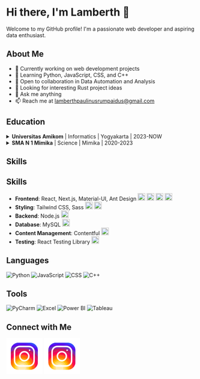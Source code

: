 # Hi there, I'm Lamberth 👋

Welcome to my GitHub profile! I'm a passionate web developer and aspiring data enthusiast. 

## About Me

- 🔭 Currently working on web development projects
- 🌱 Learning Python, JavaScript, CSS, and C++
- 👯 Open to collaboration in Data Automation and Analysis
- 🤔 Looking for interesting Rust project ideas
- 💬 Ask me anything
- 📫 Reach me at lamberthpaulinusrumpaidus@gmail.com

## Education 

<details>
  <summary><b>Universitas Amikom</b> | Informatics | Yogyakarta | 2023-NOW</summary>
  
  - Pursuing my passion for technology at the renowned Universitas Amikom.
  - Gaining valuable insights into the world of informatics, honing my coding skills.
  - Collaborating with bright minds on exciting projects.
  - Building a strong foundation for my future career in IT.

</details>

<details>
  <summary><b>SMA N 1 Mimika</b> | Science | Mimika | 2020-2023</summary>
  
  - Nurturing my curiosity in the realm of science and mathematics.
  - Participating in science fairs and academic competitions.
  - Fostering a love for learning and problem-solving.
  - Shaping my academic journey towards a bright future.

</details>

## Skills

## Skills

- **Frontend**: React, Next.js, Material-UI, Ant Design
   <img src="https://cdn.jsdelivr.net/gh/devicons/devicon/icons/react/react-original.svg" width="20" height="20">
   <img src="https://cdn.jsdelivr.net/gh/devicons/devicon/icons/nextjs/nextjs-original-wordmark.svg" width="20" height="20">
   <img src="https://cdn.jsdelivr.net/gh/devicons/devicon/icons/materialui/materialui-original.svg" width="20" height="20">
   <img src="https://cdn.jsdelivr.net/gh/devicons/devicon/icons/antdesign/antdesign-original.svg" width="20" height="20">
- **Styling**: Tailwind CSS, Sass
   <img src="https://cdn.jsdelivr.net/gh/devicons/devicon/icons/tailwindcss/tailwindcss-original.svg" width="20" height="20">
   <img src="https://cdn.jsdelivr.net/gh/devicons/devicon/icons/sass/sass-original.svg" width="20" height="20">
- **Backend**: Node.js
   <img src="https://cdn.jsdelivr.net/gh/devicons/devicon/icons/nodejs/nodejs-original.svg" width="20" height="20">
- **Database**: MySQL
   <img src="https://cdn.jsdelivr.net/gh/devicons/devicon/icons/mysql/mysql-original-wordmark.svg" width="20" height="20">
- **Content Management**: Contentful
   <img src="https://cdn.jsdelivr.net/gh/devicons/devicon/icons/contentful/contentful-original.svg" width="20" height="20">
- **Testing**: React Testing Library
   <img src="https://cdn.jsdelivr.net/gh/devicons/devicon/icons/jest/jest-plain.svg" width="20" height="20">


## Languages

![Python](https://img.shields.io/badge/Python-3776AB?style=for-the-badge&logo=python&logoColor=white)
![JavaScript](https://img.shields.io/badge/JavaScript-F7DF1E?style=for-the-badge&logo=javascript&logoColor=black)
![CSS](https://img.shields.io/badge/CSS3-1572B6?style=for-the-badge&logo=css3&logoColor=white)
![C++](https://img.shields.io/badge/C++-00599C?style=for-the-badge&logo=c%2B%2B&logoColor=white)

## Tools

![PyCharm](https://img.shields.io/badge/PyCharm-000000?style=for-the-badge&logo=pycharm&logoColor=white)
![Excel](https://img.shields.io/badge/Excel-217346?style=for-the-badge&logo=microsoft-excel&logoColor=white)
![Power BI](https://img.shields.io/badge/Power%20BI-F2C811?style=for-the-badge&logo=power-bi&logoColor=black)
![Tableau](https://img.shields.io/badge/Tableau-E97627?style=for-the-badge&logo=tableau&logoColor=white)

## Connect with Me

[![Instagram](./img/instagram-light.svg)](https://instagram.com/lamberthrumpaidus06#gh-light-mode-only)
[![Instagram](./img/instagram-dark.svg)](https://instagram.com/lamberthrumpaidus06#gh-dark-mode-only)
